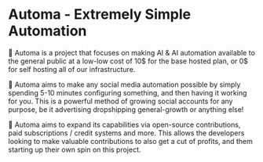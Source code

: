 # Automa - Extremely Simple Automation
🤖 Automa is a project that focuses on making AI & AI automation available to the general public at a low-low cost of 10$ for the base hosted plan, or 0$ for self hosting all of our infrastructure.

🎯 Automa aims to make any social media automation possible by simply spending 5-10 minutes configuring something, and then having it working for you. This is a powerful method of growing social accounts for any purpose, be it advertising dropshipping general-growth or anything else!

💪 Automa aims to expand its capabilities via open-source contributions, paid subscriptions / credit systems and more. This allows the developers looking to make valuable contributions to also get a cut of profits, and them starting up their own spin on this project.


